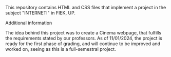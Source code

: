 This repository contains HTML and CSS files that implement a project in the subject "INTERNETI" in FIEK, UP.

Additional information

The idea behind this project was to create a Cinema webpage, that fulfills the requirements stated by our professors. As of 11/01/2024, the project is ready for the first phase of grading, and will continue to be improved and worked on, seeing as this is a full-semestral project.
